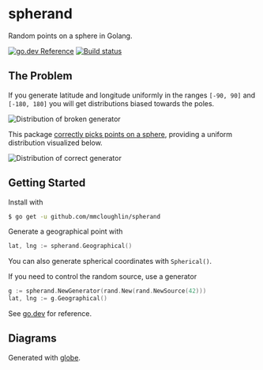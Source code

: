 # spherand

Random points on a sphere in Golang.

[![go.dev Reference](https://img.shields.io/badge/doc-reference-007d9b?logo=go&style=flat-square)](https://pkg.go.dev/github.com/mmcloughlin/spherand)
[![Build status](https://img.shields.io/travis/mmcloughlin/spherand.svg?style=flat-square)](https://travis-ci.org/mmcloughlin/spherand)

## The Problem

If you generate latitude and longitude uniformly in the ranges `[-90, 90]` and
`[-180, 180]` you will get distributions biased towards the poles.

![Distribution of broken generator](https://i.imgur.com/zLOdR0J.png)

This package [correctly picks points on a
sphere](http://mathworld.wolfram.com/SpherePointPicking.html), providing a
uniform distribution visualized below.

![Distribution of correct generator](https://i.imgur.com/2GikHe6.png)

## Getting Started

Install with

```sh
$ go get -u github.com/mmcloughlin/spherand
```

Generate a geographical point with

```go
lat, lng := spherand.Geographical()
```

You can also generate spherical coordinates with `Spherical()`.

If you need to control the random source, use a generator

```go
g := spherand.NewGenerator(rand.New(rand.NewSource(42)))
lat, lng := g.Geographical()
```

See [go.dev](https://pkg.go.dev/github.com/mmcloughlin/spherand) for reference.

## Diagrams

Generated with [globe](https://github.com/mmcloughlin/globe).
